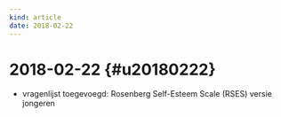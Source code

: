 ```yaml
---
kind: article
date: 2018-02-22
---
```


# 2018-02-22 {#u20180222}

* vragenlijst toegevoegd: Rosenberg Self-Esteem Scale (RSES) versie jongeren

